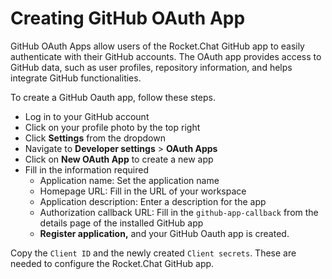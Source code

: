 # Creating GitHub OAuth App

GitHub OAuth Apps allow users of the Rocket.Chat GitHub app to easily authenticate with their GitHub accounts. The OAuth app provides access to GitHub data, such as user profiles, repository information, and helps integrate GitHub functionalities.

To create a GitHub Oauth app, follow these steps.

* Log in to your GitHub account
* Click on your profile photo by the top right
* Click **Settings** from the dropdown
* Navigate to **Developer settings** > **OAuth Apps**
* Click on **New OAuth App** to create a new app
* Fill in the information required
  * Application name: Set the application name
  * Homepage URL: Fill in the URL of your workspace
  * Application description: Enter a description for the app
  * Authorization callback URL: Fill in the `github-app-callback` from the details page of the installed GitHub app
  * **Register application,** and your GitHub Oauth app is created.

Copy the `Client ID` and the newly created `Client secrets`. These are needed to configure the Rocket.Chat GitHub app.
